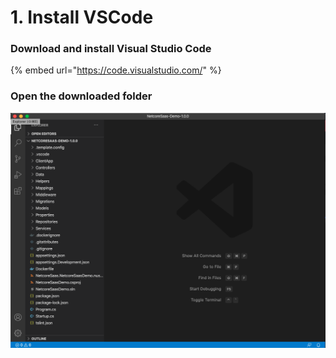 # 1. Install VSCode

### Download and install Visual Studio Code

{% embed url="https://code.visualstudio.com/" %}

### Open the downloaded folder

![](../../.gitbook/assets/captura-de-pantalla-2020-08-30-a-la-s-16.21.26.png)



